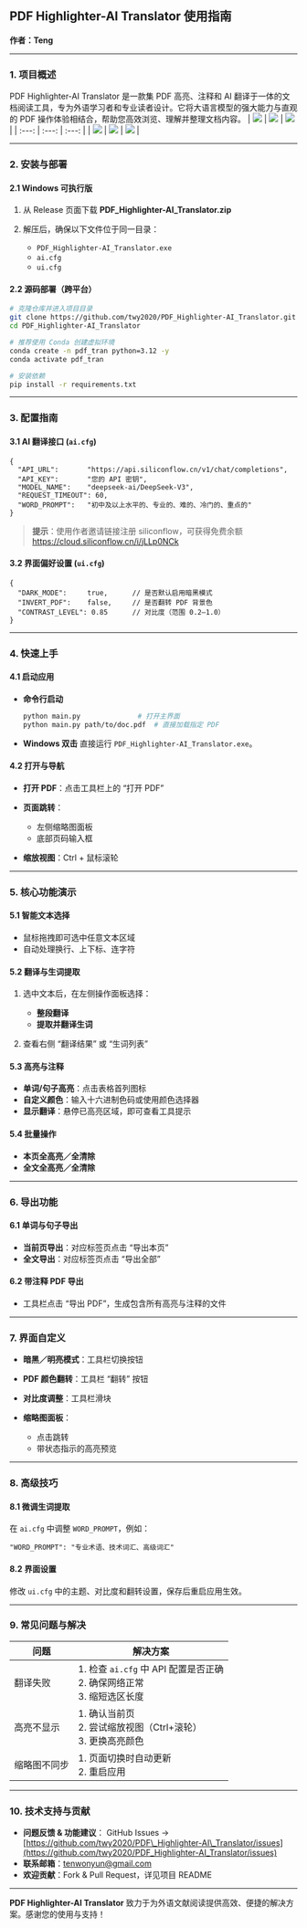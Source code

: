 ## PDF Highlighter-AI Translator 使用指南

**作者：Teng**

---

### 1. 项目概述

PDF Highlighter-AI Translator 是一款集 PDF 高亮、注释和 AI 翻译于一体的文档阅读工具，专为外语学习者和专业读者设计。它将大语言模型的强大能力与直观的 PDF 操作体验相结合，帮助您高效浏览、理解并整理文档内容。
| ![](https://github.com/twy2020/PDF_Highlighter-AI_Translator/blob/main/pics/12887b091035f976d8eceaaaf181e243.png) | ![](https://github.com/twy2020/PDF_Highlighter-AI_Translator/blob/main/pics/21800d47bb8fb28f5988d376e76b5ddd.png) | ![](https://github.com/twy2020/PDF_Highlighter-AI_Translator/blob/main/pics/8936fbc4fb94c081a5debade846e3b6f.png) |
| :---: | :---: | :---: |
| ![](https://github.com/twy2020/PDF_Highlighter-AI_Translator/blob/main/pics/a55e09ac693cc017d467b92b386d1b39.png)  | ![](https://github.com/twy2020/PDF_Highlighter-AI_Translator/blob/main/pics/e0b83c24876116560e999ed42a1a80f3.png) | ![](https://github.com/twy2020/PDF_Highlighter-AI_Translator/blob/main/pics/e446d0434d776918ceb5928369326e8a.png) |


---

### 2. 安装与部署

#### 2.1 Windows 可执行版

1. 从 Release 页面下载 **PDF\_Highlighter-AI\_Translator.zip**
2. 解压后，确保以下文件位于同一目录：

   * `PDF_Highlighter-AI_Translator.exe`
   * `ai.cfg`
   * `ui.cfg`

#### 2.2 源码部署（跨平台）

```bash
# 克隆仓库并进入项目目录
git clone https://github.com/twy2020/PDF_Highlighter-AI_Translator.git
cd PDF_Highlighter-AI_Translator

# 推荐使用 Conda 创建虚拟环境
conda create -n pdf_tran python=3.12 -y
conda activate pdf_tran

# 安装依赖
pip install -r requirements.txt
```

---

### 3. 配置指南

#### 3.1 AI 翻译接口 (`ai.cfg`)

```jsonc
{
  "API_URL":       "https://api.siliconflow.cn/v1/chat/completions",
  "API_KEY":       "您的 API 密钥",
  "MODEL_NAME":    "deepseek-ai/DeepSeek-V3",
  "REQUEST_TIMEOUT": 60,
  "WORD_PROMPT":   "初中及以上水平的、专业的、难的、冷门的、重点的"
}
```

> **提示**：使用作者邀请链接注册 siliconflow，可获得免费余额 https://cloud.siliconflow.cn/i/jLLp0NCk

#### 3.2 界面偏好设置 (`ui.cfg`)

```jsonc
{
  "DARK_MODE":     true,      // 是否默认启用暗黑模式
  "INVERT_PDF":    false,     // 是否翻转 PDF 背景色
  "CONTRAST_LEVEL": 0.85      // 对比度（范围 0.2–1.0）
}
```

---

### 4. 快速上手

#### 4.1 启动应用

* **命令行启动**

  ```bash
  python main.py              # 打开主界面
  python main.py path/to/doc.pdf  # 直接加载指定 PDF
  ```
* **Windows 双击**
  直接运行 `PDF_Highlighter-AI_Translator.exe`。

#### 4.2 打开与导航

* **打开 PDF**：点击工具栏上的 “打开 PDF”
* **页面跳转**：

  * 左侧缩略图面板
  * 底部页码输入框
* **缩放视图**：Ctrl + 鼠标滚轮

---

### 5. 核心功能演示

#### 5.1 智能文本选择

* 鼠标拖拽即可选中任意文本区域
* 自动处理换行、上下标、连字符

#### 5.2 翻译与生词提取

1. 选中文本后，在左侧操作面板选择：

   * **整段翻译**
   * **提取并翻译生词**
2. 查看右侧 “翻译结果” 或 “生词列表”

#### 5.3 高亮与注释

* **单词/句子高亮**：点击表格首列图标
* **自定义颜色**：输入十六进制色码或使用颜色选择器
* **显示翻译**：悬停已高亮区域，即可查看工具提示

#### 5.4 批量操作

* **本页全高亮／全清除**
* **全文全高亮／全清除**

---

### 6. 导出功能

#### 6.1 单词与句子导出

* **当前页导出**：对应标签页点击 “导出本页”
* **全文导出**：对应标签页点击 “导出全部”

#### 6.2 带注释 PDF 导出

* 工具栏点击 “导出 PDF”，生成包含所有高亮与注释的文件

---

### 7. 界面自定义

* **暗黑／明亮模式**：工具栏切换按钮
* **PDF 颜色翻转**：工具栏 “翻转” 按钮
* **对比度调整**：工具栏滑块
* **缩略图面板**：

  * 点击跳转
  * 带状态指示的高亮预览

---

### 8. 高级技巧

#### 8.1 微调生词提取

在 `ai.cfg` 中调整 `WORD_PROMPT`，例如：

```jsonc
"WORD_PROMPT": "专业术语、技术词汇、高级词汇"
```

#### 8.2 界面设置

修改 `ui.cfg` 中的主题、对比度和翻转设置，保存后重启应用生效。

---

### 9. 常见问题与解决

| 问题     | 解决方案                                                  |
| ------ | ----------------------------------------------------- |
| 翻译失败   | 1. 检查 `ai.cfg` 中 API 配置是否正确<br>2. 确保网络正常<br>3. 缩短选区长度 |
| 高亮不显示  | 1. 确认当前页<br>2. 尝试缩放视图（Ctrl+滚轮）<br>3. 更换高亮颜色           |
| 缩略图不同步 | 1. 页面切换时自动更新<br>2. 重启应用             |

---

### 10. 技术支持与贡献

* **问题反馈 & 功能建议**：
  GitHub Issues → [https://github.com/twy2020/PDF\_Highlighter-AI\_Translator/issues](https://github.com/twy2020/PDF_Highlighter-AI_Translator/issues)
* **联系邮箱**：[tenwonyun@gmail.com](mailto:tenwonyun@gmail.com)
* **欢迎贡献**：Fork & Pull Request，详见项目 README

---

**PDF Highlighter-AI Translator** 致力于为外语文献阅读提供高效、便捷的解决方案。感谢您的使用与支持！
